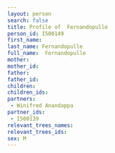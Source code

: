 ```yaml
---
layout: person
search: false
title: Profile of  Fernandopulle
person_id: I500149
first_name: 
last_name: Fernandopulle
full_name:  Fernandopulle
mother: 
mother_id: 
father: 
father_id: 
children:
children_ids:
partners:
 - Winifred Anandappa
partner_ids:
 - I500139
relevant_trees_names:
relevant_trees_ids:
sex: M
---
```


